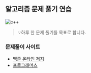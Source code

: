 ## 알고리즘 문제 풀기 연습  
![c++](https://img.shields.io/badge/language-c%2B%2B-red)  
>💡하루 한 문제 풀기를 목표로 합니다.
### 문제풀이 사이트
- [백준 온라인 저지](https://www.acmicpc.net/) 
- [프로그래머스](https://programmers.co.kr/learn/challenges)

